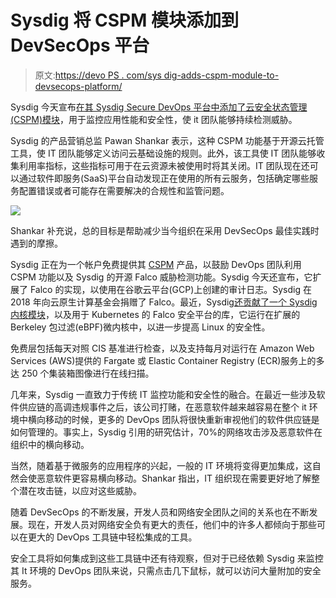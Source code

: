 # Sysdig 将 CSPM 模块添加到 DevSecOps 平台

> 原文:[https://devo PS . com/sys dig-adds-cspm-module-to-devsecops-platform/](https://devops.com/sysdig-adds-cspm-module-to-devsecops-platform/)

Sysdig 今天宣布[在其 Sysdig Secure DevOps 平台中添加了云安全状态管理(CSPM)模块](https://sysdig.com/press-releases/sysdig-adds-unified-threat-detection-across-containers-and-cloud-to-combat-new-lateral-movement/)，用于监控应用性能和安全性，使 it 团队能够持续检测威胁。

Sysdig 的产品营销总监 Pawan Shankar 表示，这种 CSPM 功能基于开源云托管工具，使 IT 团队能够定义访问云基础设施的规则。此外，该工具使 IT 团队能够收集利用率指标，这些指标可用于在云资源未被使用时将其关闭。IT 团队现在还可以通过软件即服务(SaaS)平台自动发现正在使用的所有云服务，包括确定哪些服务配置错误或者可能存在需要解决的合规性和监管问题。

![](../Images/b890806e3b08df578673538e4a187f01.png)

Shankar 补充说，总的目标是帮助减少当今组织在采用 DevSecOps 最佳实践时遇到的摩擦。

Sysdig 正在为一个帐户免费提供其 [CSPM](https://devops.com/?s=CSPM) 产品，以鼓励 DevOps 团队利用 CSPM 功能以及 Sysdig 的开源 Falco 威胁检测功能。Sysdig 今天还宣布，它扩展了 Falco 的实现，以使用在谷歌云平台(GCP)上创建的审计日志。Sysdig 在 2018 年向云原生计算基金会捐赠了 Falco。最近，Sysdig[还贡献了一个 Sysdig 内核模块](https://securityboulevard.com/2021/02/sysdig-donates-ebpf-to-cncf-to-improve-linux-security/)，以及用于 Kubernetes 的 Falco 安全平台的库，它运行在扩展的 Berkeley 包过滤(eBPF)微内核中，以进一步提高 Linux 的安全性。

免费层包括每天对照 CIS 基准进行检查，以及支持每月对运行在 Amazon Web Services (AWS)提供的 Fargate 或 Elastic Container Registry (ECR)服务上的多达 250 个集装箱图像进行在线扫描。

几年来，Sysdig 一直致力于传统 IT 监控功能和安全性的融合。在最近一些涉及软件供应链的高调违规事件之后，该公司打赌，在恶意软件越来越容易在整个 it 环境中横向移动的时候，更多的 DevOps 团队将很快重新审视他们的软件供应链是如何管理的。事实上，Sysdig 引用的研究估计，70%的网络攻击涉及恶意软件在组织中的横向移动。

当然，随着基于微服务的应用程序的兴起，一般的 IT 环境将变得更加集成，这自然会使恶意软件更容易横向移动。Shankar 指出，IT 组织现在需要更好地了解整个潜在攻击链，以应对这些威胁。

随着 DevSecOps 的不断发展，开发人员和网络安全团队之间的关系也在不断发展。现在，开发人员对网络安全负有更大的责任，他们中的许多人都倾向于那些可以在更大的 DevOps 工具链中轻松集成的工具。

安全工具将如何集成到这些工具链中还有待观察，但对于已经依赖 Sysdig 来监控其 It 环境的 DevOps 团队来说，只需点击几下鼠标，就可以访问大量附加的安全服务。